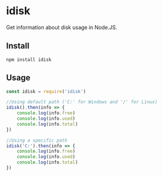 # idisk
Get information about disk usage in Node.JS.

## Install
```
npm install idisk
```

## Usage
```javascript
const idisk = require('idisk')

//Using default path ('C:' for Windows and '/' for Linux)
idisk().then(info => {
	console.log(info.free)
	console.log(info.used)
	console.log(info.total)
})

//Using a specific path
idisk('C:').then(info => {
	console.log(info.free)
	console.log(info.used)
	console.log(info.total)
})
```